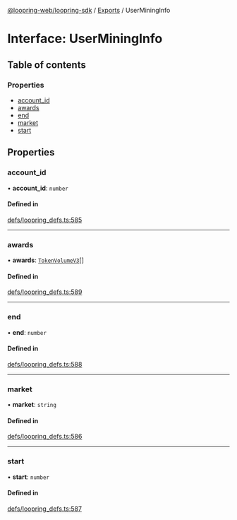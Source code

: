 [@loopring-web/loopring-sdk](../README.md) / [Exports](../modules.md) / UserMiningInfo

# Interface: UserMiningInfo

## Table of contents

### Properties

- [account\_id](UserMiningInfo.md#account_id)
- [awards](UserMiningInfo.md#awards)
- [end](UserMiningInfo.md#end)
- [market](UserMiningInfo.md#market)
- [start](UserMiningInfo.md#start)

## Properties

### account\_id

• **account\_id**: `number`

#### Defined in

[defs/loopring_defs.ts:585](https://github.com/Loopring/loopring_sdk/blob/31d2a2e/src/defs/loopring_defs.ts#L585)

___

### awards

• **awards**: [`TokenVolumeV3`](TokenVolumeV3.md)[]

#### Defined in

[defs/loopring_defs.ts:589](https://github.com/Loopring/loopring_sdk/blob/31d2a2e/src/defs/loopring_defs.ts#L589)

___

### end

• **end**: `number`

#### Defined in

[defs/loopring_defs.ts:588](https://github.com/Loopring/loopring_sdk/blob/31d2a2e/src/defs/loopring_defs.ts#L588)

___

### market

• **market**: `string`

#### Defined in

[defs/loopring_defs.ts:586](https://github.com/Loopring/loopring_sdk/blob/31d2a2e/src/defs/loopring_defs.ts#L586)

___

### start

• **start**: `number`

#### Defined in

[defs/loopring_defs.ts:587](https://github.com/Loopring/loopring_sdk/blob/31d2a2e/src/defs/loopring_defs.ts#L587)
